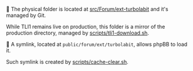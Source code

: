 📂 The physical folder is located at [src/Forum/ext-turbolabit](https://github.com/TurboLabIt/TurboLab.it/tree/main/src/Forum/ext-turbolabit) and it's managed by Git.

While TLI1 remains live on production, this folder is a mirror of the production directory,
managed by [scripts/tli1-download.sh](https://github.com/TurboLabIt/TurboLab.it/blob/main/scripts/tli1-download.sh).

🔗 A symlink, located at `public/forum/ext/turbolabit`, allows phpBB to load it.

Such symlink is created by [scripts/cache-clear.sh](https://github.com/TurboLabIt/TurboLab.it/blob/main/scripts/cache-clear.sh).
